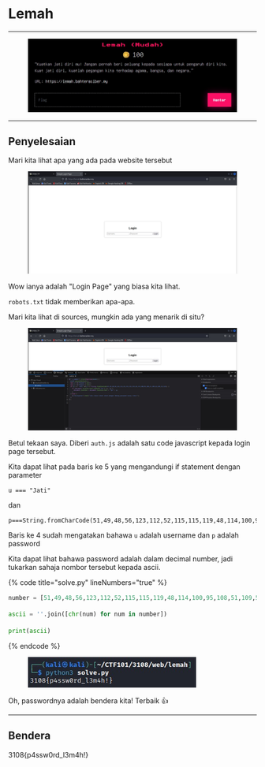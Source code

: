 # Lemah

***

<figure><img src="../../../../.gitbook/assets/image (10) (1).png" alt=""><figcaption></figcaption></figure>

***

## Penyelesaian

Mari kita lihat apa yang ada pada website tersebut

<figure><img src="../../../../.gitbook/assets/image (11).png" alt=""><figcaption></figcaption></figure>

Wow ianya adalah "Login Page" yang biasa kita lihat.

`robots.txt` tidak memberikan apa-apa.

Mari kita lihat di sources, mungkin ada yang menarik di situ?

<figure><img src="../../../../.gitbook/assets/image (12).png" alt=""><figcaption></figcaption></figure>

Betul tekaan saya. Diberi `auth.js` adalah satu code javascript kepada login page tersebut.

Kita dapat lihat pada baris ke 5 yang mengandungi if statement dengan parameter&#x20;

```
u === "Jati" 
```

dan

```
p===String.fromCharCode(51,49,48,56,123,112,52,115,115,119,48,114,100,95,108,51,109,52,104,33,125)
```

Baris ke 4 sudah mengatakan bahawa `u` adalah username dan `p` adalah password

Kita dapat lihat bahawa password adalah dalam decimal number, jadi tukarkan sahaja nombor tersebut kepada ascii.

{% code title="solve.py" lineNumbers="true" %}
```python
number = [51,49,48,56,123,112,52,115,115,119,48,114,100,95,108,51,109,52,104,33,125]

ascii = ''.join([chr(num) for num in number])

print(ascii)
```
{% endcode %}

<figure><img src="../../../../.gitbook/assets/image (13).png" alt=""><figcaption></figcaption></figure>

Oh, passwordnya adalah bendera kita! Terbaik 👍

***

## Bendera

3108{p4ssw0rd\_l3m4h!}
